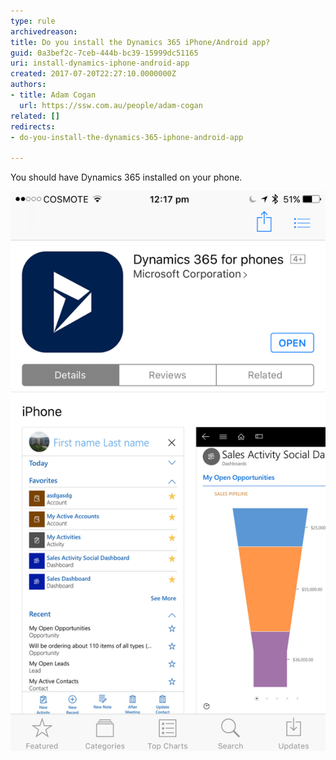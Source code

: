```yaml
---
type: rule
archivedreason: 
title: Do you install the Dynamics 365 iPhone/Android app?
guid: 0a3bef2c-7ceb-444b-bc39-15999dc51165
uri: install-dynamics-iphone-android-app
created: 2017-07-20T22:27:10.0000000Z
authors:
- title: Adam Cogan
  url: https://ssw.com.au/people/adam-cogan
related: []
redirects:
- do-you-install-the-dynamics-365-iphone-android-app

---
```


You should have Dynamics 365 installed on your phone.

<!--endintro-->

![](/rules/install-dynamics-iphone-android-app/dynamics365-app.png)

